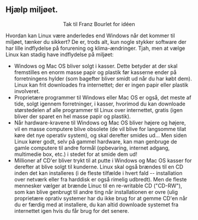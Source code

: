 <?php require("../../entete.php"); ?> <?php require("../../base.php"); ?> <?php require("../../fonctions.php"); ?>

<div id="corps">

<h2>Hjælp miljøet.</h2>

<p align="center">Tak til Franz Bourlet for idéen

Hvordan kan Linux være anderledes end Windows når det kommer til miljøet, tænker du sikkert? De er, trods alt, kun nogle stykker software der har lille indflydelse på forurening og klima-ændringer. Tjah, men at vælge Linux kan stadig have indflydelse på miljøet:

<ul>

<li>Windows og Mac OS bliver solgt i kasser. Dette betyder at der skal fremstilles en enorm masse papir og plastik før kasserne ender på forretningens hylder (som bagefter bliver smidt ud når du har købt dem). Linux kan frit downloades fra internettet; der er ingen papir eller plastik involveret.</li>

<li>Proprietære programmer til Windows eller Mac OS er også, det meste af tide, solgt igennem forretninger, i kasser, hvorimod du kan downloade størstedelen af alle programmer til Linux over internettet, gratis (igen bliver der sparet en hel masse papir og plastik).</li>

<li>Når hardware-kravene til Windows og Mac OS bliver højere og højere, vil en masse computere blive obsolete (de vil blive for langsomme tilat køre det nye operativ system), og skal derefter smides ud... Men siden Linux kører godt, selv på gammel hardware, kan man genbruge de gamle computere til andre formål (opbevaring, internet adgang, multimedie box, etc.) i stedet for at smide dem ud!</li>

<li>Millioner af CD'er bliver trykt til at putte i Windows og Mac OS kasser for derefter at blive solgt til kunderne. Linux skal også brændes til en CD inden det kan installeres (i de fleste tilfælde i hvert fald -- installation over netværk eller fra harddisk er også rimelig udbredt). Men de fleste mennesker vælger at brænde Linuc til en re-writable CD ("CD-RW"), som kan blive genbrugt til andre ting når installationen er ovre (ulig proprietære oprativ systemer har du ikke brug for at gemme CD'en når du er færdig med at installere, du kan altid downloade systemet fra internettet igen hvis du får brug for det senere. </li>

</ul>

</div>


